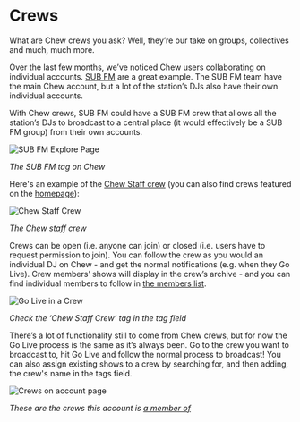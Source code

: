 # Crews

What are Chew crews you ask? Well, they’re our take on groups, collectives and much, much more. 

Over the last few months, we’ve noticed Chew users collaborating on individual accounts. [SUB FM](http://chew.tv/subfm) are a great example. The SUB FM team have the main Chew account, but a lot of the station’s DJs also have their own individual accounts. 

With Chew crews, SUB FM could have a SUB FM crew that allows all the station’s DJs to broadcast to a central place (it would effectively be a SUB FM group) from their own accounts. 

![SUB FM Explore Page](https://raw.githubusercontent.com/chewtv/Guide/master/using_chew/subfm_tag.png)

_The SUB FM tag on Chew_

Here's an example of the [Chew Staff crew](http://chew.tv/crew/chew-staff-crew) (you can also find crews featured on the [homepage](http://chew.tv)):

![Chew Staff Crew](https://raw.githubusercontent.com/chewtv/Guide/master/using_chew/chew_staff_crew.png)

_The Chew staff crew_

Crews can be open (i.e. anyone can join) or closed (i.e. users have to request permission to join). You can follow the crew as you would an individual DJ on Chew - and get the normal notifications (e.g. when they Go Live). Crew members’ shows will display in the crew’s archive - and you can find individual members to follow in [the members list](http://chew.tv/crew/chew-staff-crew/members).

![Go Live in a Crew](https://raw.githubusercontent.com/chewtv/Guide/master/using_chew/crew_golive.png)

_Check the ‘Chew Staff Crew’ tag in the tag field_

There’s a lot of functionality still to come from Chew crews, but for now the Go Live process is the same as it’s always been. Go to the crew you want to broadcast to, hit Go Live and follow the normal process to broadcast! You can also assign existing shows to a crew by searching for, and then adding, the crew's name in the tags field.

![Crews on account page](https://raw.githubusercontent.com/chewtv/Guide/master/using_chew/crew_member.png)

_These are the crews this account is [a member of](http://chew.tv/account#crews)_ 
